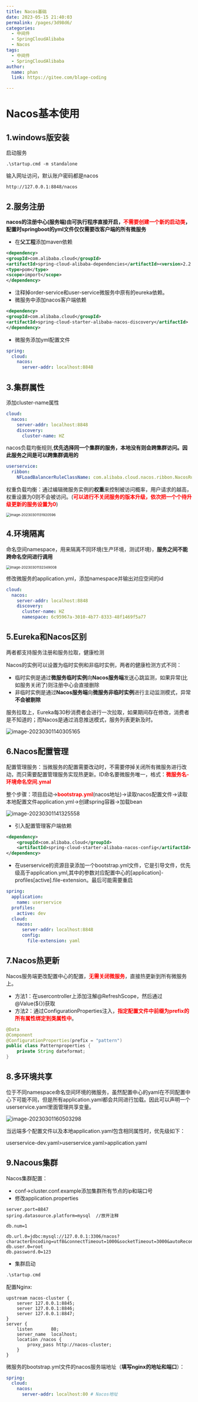 ```yaml
---
title: Nacos基础
date: 2023-05-15 21:40:03
permalink: /pages/3d98d6/
categories: 
  - 中间件
  - SpringCloudAlibaba
  - Nacos
tags: 
  - 中间件
  - SpringCloudAlibaba
author: 
  name: phan
  link: https://gitee.com/blage-coding

---
```

# Nacos基本使用

## 1.windows版安装

启动服务

```
.\startup.cmd -m standalone
```

输入网址访问，默认账户密码都是nacos

```
http://127.0.0.1:8848/nacos
```

## 2.服务注册

**nacos的注册中心(服务端)由可执行程序直接开启，<font color="red">不需要创建一个新的启动类</font>，配置时springboot的yml文件仅仅需要改客户端的所有微服务**

- 在**父工程**添加maven依赖

```xml
<dependency>
<groupId>com.alibaba.cloud</groupId>
<artifactId>spring-cloud-alibaba-dependencies</artifactId><version>2.2.6.RELEASE</version>
<type>pom</type>
<scope>import</scope>
</dependency>
```

- 注释掉order-service和user-service微服务中原有的eureka依赖。
- 微服务中添加nacos客户端依赖

```xml
<dependency>
<groupId>com.alibaba.cloud</groupId>    
<artifactId>spring-cloud-starter-alibaba-nacos-discovery</artifactId>
</dependency>
```

- 微服务添加yml配置文件

```yml
spring:
  cloud:
    nacos:
      server-addr: localhost:8848
```

## 3.集群属性

添加cluster-name属性

```yaml
cloud:
  nacos:
    server-addr: localhost:8848
    discovery:
      cluster-name: HZ
```

nacos负载均衡规则,**优先选择同一个集群的服务，本地没有则会跨集群访问。因此服务之间是可以跨集群调用的**

```yaml
userservice:
  ribbon:
    NFLoadBalancerRuleClassName: com.alibaba.cloud.nacos.ribbon.NacosRule
```

权重负载均衡：通过编辑微服务实例的**权重**来控制被访问概率，用户请求的越高，权重设置为0则不会被访问。(<font color="red">**可以进行不关闭服务的版本升级，依次把一个个待升级更新的服务设置为0**</font>)

<img src="https://jsd.cdn.zzko.cn/gh/blage-coding/picx-images-hosting@master/20230515/image-20230301131920596.3iy0y85w7fw0.webp" alt="image-20230301131920596" style="zoom:67%;" />

## 4.环境隔离

命名空间namespace，用来隔离不同环境(生产环境，测试环境)，**服务之间不能跨命名空间进行调用**

<img src="https://jsd.cdn.zzko.cn/gh/blage-coding/picx-images-hosting@master/20230515/image-20230301132349008.5w2f8eelxow0.webp" alt="image-20230301132349008" style="zoom:67%;" />

修改微服务的application.yml，添加namespace并输出对应空间的id

```yaml
cloud:
  nacos:
    server-addr: localhost:8848
    discovery:
      cluster-name: HZ
      namespace: 6c95967a-3010-4b77-8333-48f1469f5a77
```

## 5.Eureka和Nacos区别

两者都支持服务注册和服务拉取，健康检测

Nacos的实例可以设置为临时实例和非临时实例，两者的健康检测方式不同：

- 临时实例是通过**微服务临时实例**向**Nacos服务端**发送心跳监测，如果异常(比如服务关闭了)则注册中心会直接删除
- 非临时实例是通过**Nacos服务端**向**微服务非临时实例**进行主动监测模式，异常**不会被剔除**

服务拉取上，Eureka每30秒消费者会进行一次拉取，如果期间存在修改，消费者是不知道的；而Nacos是通过消息推送模式，服务列表更新及时。

![image-20230301140305165](https://jsd.cdn.zzko.cn/gh/blage-coding/picx-images-hosting@master/20230515/image-20230301140305165.45714a8pgp00.webp)

## 6.Nacos配置管理

配置管理服务：当微服务的配置需要改动时，不需要停掉关闭所有微服务进行改动，而只需要配置管理服务实现热更新。ID命名要微服务唯一，格式：<font color="red">**微服务名-环境命名空间.ymal**</font>

整个步骤：项目启动-><font color="red">**bootstrap.yml**</font>(nacos地址)->读取nacos配置文件->读取本地配置文件application.yml->创建spring容器->加载bean

![image-20230301141325558](https://jsd.cdn.zzko.cn/gh/blage-coding/picx-images-hosting@master/20230515/image-20230301141325558.52kh83h3dx8.webp)

- 引入配置管理客户端依赖

```xml
<dependency>
    <groupId>com.alibaba.cloud</groupId>
    <artifactId>spring-cloud-starter-alibaba-nacos-config</artifactId>
</dependency>
```

- 在userservice的资源目录添加一个bootstrap.yml文件，它是引导文件，优先级高于application.yml,其中的参数对应配置中心的[application]-profiles[active].file-extension。最后可能需要重启

```yaml
spring:
  application:
    name: userservice
  profiles:
    active: dev
  cloud:
    nacos:
      server-addr: localhost:8848
      config:
        file-extension: yaml
```

## 7.Nacos热更新

Nacos服务端更改配置中心的配置，<font color="red">**无需关闭微服务**</font>，直接热更新到所有微服务上。

- 方法1：在usercontroller上添加注解@RefreshScope，然后通过@Value(${})获取
- 方法2：通过ConfigurationProperties注入，<font color="red">**指定配置文件中前缀为prefix的所有属性绑定到类属性中**</font>。

```java
@Data
@Component
@ConfigurationProperties(prefix = "pattern")
public class Patternproperties {
    private String dateformat;
}
```

## 8.多环境共享

位于不同namespace命名空间环境的微服务，虽然配置中心的yaml在不同配置中心下可能不同，但是所有application.yaml都会共同进行加载。因此可以声明一个userservice.yaml里面管理共享变量。

![image-20230301160503298](https://jsd.cdn.zzko.cn/gh/blage-coding/picx-images-hosting@master/20230515/image-20230301160503298.4i7tgearpc40.webp)

当远端多个配置文件以及本地application.yaml包含相同属性时，优先级如下：

userservice-dev.yaml>userservice.yaml>application.yaml

## 9.Nacous集群

Nacos集群配置：

- conf->cluster.conf.example添加集群所有节点的ip和端口号
- 修改application.properties

```properties
server.port=8847
spring.datasource.platform=mysql  //放开注释

db.num=1

db.url.0=jdbc:mysql://127.0.0.1:3306/nacos?characterEncoding=utf8&connectTimeout=1000&socketTimeout=3000&autoReconnect=true&useUnicode=true&useSSL=false&serverTimezone=UTC
db.user.0=root
db.password.0=123
```

- 集群启动

```c
.\startup.cmd
```

配置Nginx:

```nginx
upstream nacos-cluster {
    server 127.0.0.1:8845;
	server 127.0.0.1:8846;
	server 127.0.0.1:8847;
}
server {
    listen       80;
    server_name  localhost;
    location /nacos {
        proxy_pass http://nacos-cluster;
    }
}
```

微服务的bootstrap.yml文件的nacos服务端地址（**填写nginx的地址和端口**）：

```yaml
spring:
  cloud:
    nacos:
      server-addr: localhost:80 # Nacos地址
```
